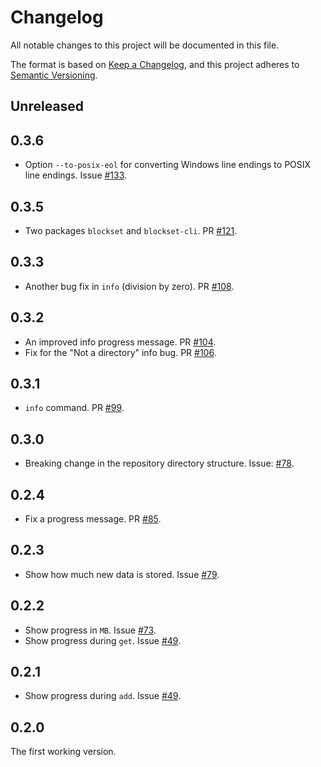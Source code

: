 # Changelog

All notable changes to this project will be documented in this file.

The format is based on [Keep a Changelog](https://keepachangelog.com/en/1.0.0/),
and this project adheres to [Semantic Versioning](https://semver.org/spec/v2.0.0.html).

## Unreleased

## 0.3.6

- Option `--to-posix-eol` for converting Windows line endings to POSIX line endings. Issue [#133](https://github.com/datablockset/blockset/issues/131).

## 0.3.5

- Two packages `blockset` and `blockset-cli`. PR [#121](https://github.com/datablockset/blockset/pull/121).

## 0.3.3

- Another bug fix in `info` (division by zero). PR [#108](https://github.com/datablockset/blockset/pull/108).

## 0.3.2

- An improved info progress message. PR [#104](https://github.com/datablockset/blockset/pull/104).
- Fix for the "Not a directory" info bug. PR [#106](https://github.com/datablockset/blockset/pull/106).

## 0.3.1

- `info` command. PR [#99](https://github.com/datablockset/blockset/pull/99).

## 0.3.0

- Breaking change in the repository directory structure. Issue: [#78](https://github.com/datablockset/blockset/issues/78).

## 0.2.4

- Fix a progress message. PR [#85](https://github.com/datablockset/blockset/pull/85).

## 0.2.3

- Show how much new data is stored. Issue [#79](https://github.com/datablockset/blockset/issues/79).

## 0.2.2

- Show progress in `MB`. Issue [#73](https://github.com/datablockset/blockset/issues/73).
- Show progress during `get`. Issue [#49](https://github.com/datablockset/blockset/issues/49).

## 0.2.1

- Show progress during `add`. Issue [#49](https://github.com/datablockset/blockset/issues/49).

## 0.2.0

The first working version.
